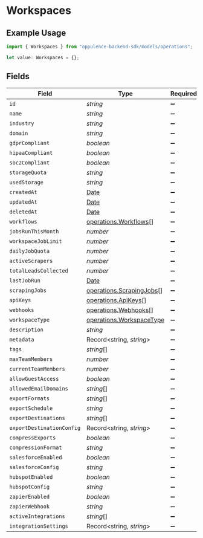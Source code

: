# Workspaces

## Example Usage

```typescript
import { Workspaces } from "oppulence-backend-sdk/models/operations";

let value: Workspaces = {};
```

## Fields

| Field                                                                                         | Type                                                                                          | Required                                                                                      | Description                                                                                   |
| --------------------------------------------------------------------------------------------- | --------------------------------------------------------------------------------------------- | --------------------------------------------------------------------------------------------- | --------------------------------------------------------------------------------------------- |
| `id`                                                                                          | *string*                                                                                      | :heavy_minus_sign:                                                                            | N/A                                                                                           |
| `name`                                                                                        | *string*                                                                                      | :heavy_minus_sign:                                                                            | N/A                                                                                           |
| `industry`                                                                                    | *string*                                                                                      | :heavy_minus_sign:                                                                            | N/A                                                                                           |
| `domain`                                                                                      | *string*                                                                                      | :heavy_minus_sign:                                                                            | N/A                                                                                           |
| `gdprCompliant`                                                                               | *boolean*                                                                                     | :heavy_minus_sign:                                                                            | N/A                                                                                           |
| `hipaaCompliant`                                                                              | *boolean*                                                                                     | :heavy_minus_sign:                                                                            | N/A                                                                                           |
| `soc2Compliant`                                                                               | *boolean*                                                                                     | :heavy_minus_sign:                                                                            | N/A                                                                                           |
| `storageQuota`                                                                                | *string*                                                                                      | :heavy_minus_sign:                                                                            | N/A                                                                                           |
| `usedStorage`                                                                                 | *string*                                                                                      | :heavy_minus_sign:                                                                            | N/A                                                                                           |
| `createdAt`                                                                                   | [Date](https://developer.mozilla.org/en-US/docs/Web/JavaScript/Reference/Global_Objects/Date) | :heavy_minus_sign:                                                                            | N/A                                                                                           |
| `updatedAt`                                                                                   | [Date](https://developer.mozilla.org/en-US/docs/Web/JavaScript/Reference/Global_Objects/Date) | :heavy_minus_sign:                                                                            | N/A                                                                                           |
| `deletedAt`                                                                                   | [Date](https://developer.mozilla.org/en-US/docs/Web/JavaScript/Reference/Global_Objects/Date) | :heavy_minus_sign:                                                                            | N/A                                                                                           |
| `workflows`                                                                                   | [operations.Workflows](../../models/operations/workflows.md)[]                                | :heavy_minus_sign:                                                                            | N/A                                                                                           |
| `jobsRunThisMonth`                                                                            | *number*                                                                                      | :heavy_minus_sign:                                                                            | N/A                                                                                           |
| `workspaceJobLimit`                                                                           | *number*                                                                                      | :heavy_minus_sign:                                                                            | N/A                                                                                           |
| `dailyJobQuota`                                                                               | *number*                                                                                      | :heavy_minus_sign:                                                                            | N/A                                                                                           |
| `activeScrapers`                                                                              | *number*                                                                                      | :heavy_minus_sign:                                                                            | N/A                                                                                           |
| `totalLeadsCollected`                                                                         | *number*                                                                                      | :heavy_minus_sign:                                                                            | N/A                                                                                           |
| `lastJobRun`                                                                                  | [Date](https://developer.mozilla.org/en-US/docs/Web/JavaScript/Reference/Global_Objects/Date) | :heavy_minus_sign:                                                                            | N/A                                                                                           |
| `scrapingJobs`                                                                                | [operations.ScrapingJobs](../../models/operations/scrapingjobs.md)[]                          | :heavy_minus_sign:                                                                            | N/A                                                                                           |
| `apiKeys`                                                                                     | [operations.ApiKeys](../../models/operations/apikeys.md)[]                                    | :heavy_minus_sign:                                                                            | N/A                                                                                           |
| `webhooks`                                                                                    | [operations.Webhooks](../../models/operations/webhooks.md)[]                                  | :heavy_minus_sign:                                                                            | N/A                                                                                           |
| `workspaceType`                                                                               | [operations.WorkspaceType](../../models/operations/workspacetype.md)                          | :heavy_minus_sign:                                                                            | N/A                                                                                           |
| `description`                                                                                 | *string*                                                                                      | :heavy_minus_sign:                                                                            | N/A                                                                                           |
| `metadata`                                                                                    | Record<string, *string*>                                                                      | :heavy_minus_sign:                                                                            | N/A                                                                                           |
| `tags`                                                                                        | *string*[]                                                                                    | :heavy_minus_sign:                                                                            | N/A                                                                                           |
| `maxTeamMembers`                                                                              | *number*                                                                                      | :heavy_minus_sign:                                                                            | N/A                                                                                           |
| `currentTeamMembers`                                                                          | *number*                                                                                      | :heavy_minus_sign:                                                                            | N/A                                                                                           |
| `allowGuestAccess`                                                                            | *boolean*                                                                                     | :heavy_minus_sign:                                                                            | N/A                                                                                           |
| `allowedEmailDomains`                                                                         | *string*[]                                                                                    | :heavy_minus_sign:                                                                            | N/A                                                                                           |
| `exportFormats`                                                                               | *string*[]                                                                                    | :heavy_minus_sign:                                                                            | N/A                                                                                           |
| `exportSchedule`                                                                              | *string*                                                                                      | :heavy_minus_sign:                                                                            | N/A                                                                                           |
| `exportDestinations`                                                                          | *string*[]                                                                                    | :heavy_minus_sign:                                                                            | N/A                                                                                           |
| `exportDestinationConfig`                                                                     | Record<string, *string*>                                                                      | :heavy_minus_sign:                                                                            | N/A                                                                                           |
| `compressExports`                                                                             | *boolean*                                                                                     | :heavy_minus_sign:                                                                            | N/A                                                                                           |
| `compressionFormat`                                                                           | *string*                                                                                      | :heavy_minus_sign:                                                                            | N/A                                                                                           |
| `salesforceEnabled`                                                                           | *boolean*                                                                                     | :heavy_minus_sign:                                                                            | N/A                                                                                           |
| `salesforceConfig`                                                                            | *string*                                                                                      | :heavy_minus_sign:                                                                            | N/A                                                                                           |
| `hubspotEnabled`                                                                              | *boolean*                                                                                     | :heavy_minus_sign:                                                                            | N/A                                                                                           |
| `hubspotConfig`                                                                               | *string*                                                                                      | :heavy_minus_sign:                                                                            | N/A                                                                                           |
| `zapierEnabled`                                                                               | *boolean*                                                                                     | :heavy_minus_sign:                                                                            | N/A                                                                                           |
| `zapierWebhook`                                                                               | *string*                                                                                      | :heavy_minus_sign:                                                                            | N/A                                                                                           |
| `activeIntegrations`                                                                          | *string*[]                                                                                    | :heavy_minus_sign:                                                                            | N/A                                                                                           |
| `integrationSettings`                                                                         | Record<string, *string*>                                                                      | :heavy_minus_sign:                                                                            | N/A                                                                                           |